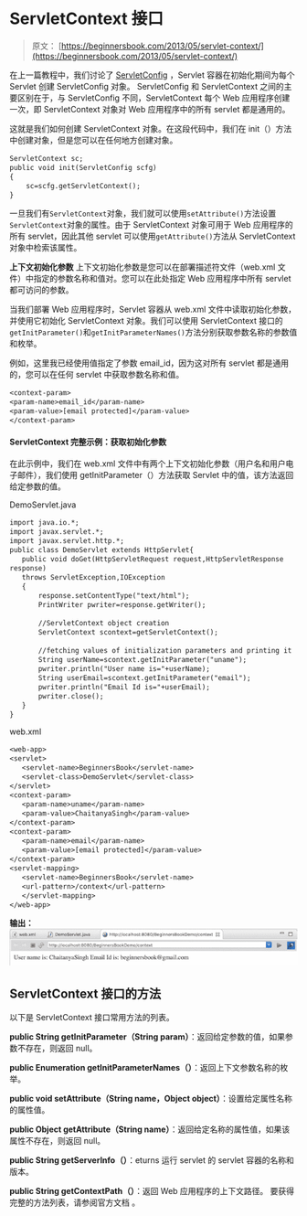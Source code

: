 # ServletContext 接口

> 原文： [https://beginnersbook.com/2013/05/servlet-context/](https://beginnersbook.com/2013/05/servlet-context/)

在上一篇教程中，我们讨论了 [ServletConfig](https://beginnersbook.com/2017/07/servletconfig-interface-with-example/) ，Servlet 容器在初始化期间为每个 Servlet 创建 ServletConfig 对象。 ServletConfig 和 ServletContext 之间的主要区别在于，与 ServletConfig 不同，ServletContext 每个 Web 应用程序创建一次，即 ServletContext 对象对 Web 应用程序中的所有 servlet 都是通用的。

这就是我们如何创建 ServletContext 对象。在这段代码中，我们在 init（）方法中创建对象，但是您可以在任何地方创建对象。

```
ServletContext sc;
public void init(ServletConfig scfg)
{
    sc=scfg.getServletContext();
}
```

一旦我们有`ServletContext`对象，我们就可以使用`setAttribute()`方法设置`ServletContext`对象的属性。由于 ServletContext 对象可用于 Web 应用程序的所有 servlet，因此其他 servlet 可以使用`getAttribute()`方法从 ServletContext 对象中检索该属性。

**上下文初始化参数**
上下文初始化参数是您可以在部署描述符文件（web.xml 文件）中指定的参数名称和值对。您可以在此处指定 Web 应用程序中所有 servlet 都可访问的参数。

当我们部署 Web 应用程序时，Servlet 容器从 web.xml 文件中读取初始化参数，并使用它初始化 ServletContext 对象。我们可以使用 ServletContext 接口的`getInitParameter()`和`getInitParameterNames()`方法分别获取参数名称的参数值和枚举。

例如，这里我已经使用值指定了参数 email_id，因为这对所有 servlet 都是通用的，您可以在任何 servlet 中获取参数名称和值。

```
<context-param>
<param-name>email_id</param-name>
<param-value>[email protected]</param-value>
</context-param>
```

#### ServletContext 完整示例：获取初始化参数

在此示例中，我们在 web.xml 文件中有两个上下文初始化参数（用户名和用户电子邮件），我们使用 getInitParameter（）方法获取 Servlet 中的值，该方法返回给定参数的值。

DemoServlet.java

```
import java.io.*;
import javax.servlet.*;
import javax.servlet.http.*;
public class DemoServlet extends HttpServlet{
   public void doGet(HttpServletRequest request,HttpServletResponse response)
   throws ServletException,IOException
   {
       response.setContentType("text/html");
       PrintWriter pwriter=response.getWriter();

       //ServletContext object creation
       ServletContext scontext=getServletContext();

       //fetching values of initialization parameters and printing it
       String userName=scontext.getInitParameter("uname");
       pwriter.println("User name is="+userName);
       String userEmail=scontext.getInitParameter("email");
       pwriter.println("Email Id is="+userEmail);
       pwriter.close();
   }
}
```

web.xml

```
<web-app>
<servlet>
   <servlet-name>BeginnersBook</servlet-name>
   <servlet-class>DemoServlet</servlet-class>
</servlet>
<context-param>
   <param-name>uname</param-name>
   <param-value>ChaitanyaSingh</param-value>
</context-param>
<context-param>
   <param-name>email</param-name>
   <param-value>[email protected]</param-value>
</context-param>
<servlet-mapping>
   <servlet-name>BeginnersBook</servlet-name>
   <url-pattern>/context</url-pattern>
   </servlet-mapping>
</web-app>
```

**输出：**
![ServletContext Output](img/3187850f4d12ebb8ece0113b4ac71dfd.jpg)

## ServletContext 接口的方法

以下是 ServletContext 接口常用方法的列表。

**public String getInitParameter（String param）**：返回给定参数的值，如果参数不存在，则返回 null。

**public Enumeration getInitParameterNames（）**：返回上下文参数名称的枚举。

**public void setAttribute（String name，Object object）**：设置给定属性名称的属性值。

**public Object getAttribute（String name）**：返回给定名称的属性值，如果该属性不存在，则返回 null。

**public String getServerInfo（）**：eturns 运行 servlet 的 servlet 容器的名称和版本。

**public String getContextPath（）**：返回 Web 应用程序的上下文路径。
要获得完整的方法列表，请参阅官方文档 [](https://docs.oracle.com/javaee/7/api/javax/servlet/ServletContext.html) 。